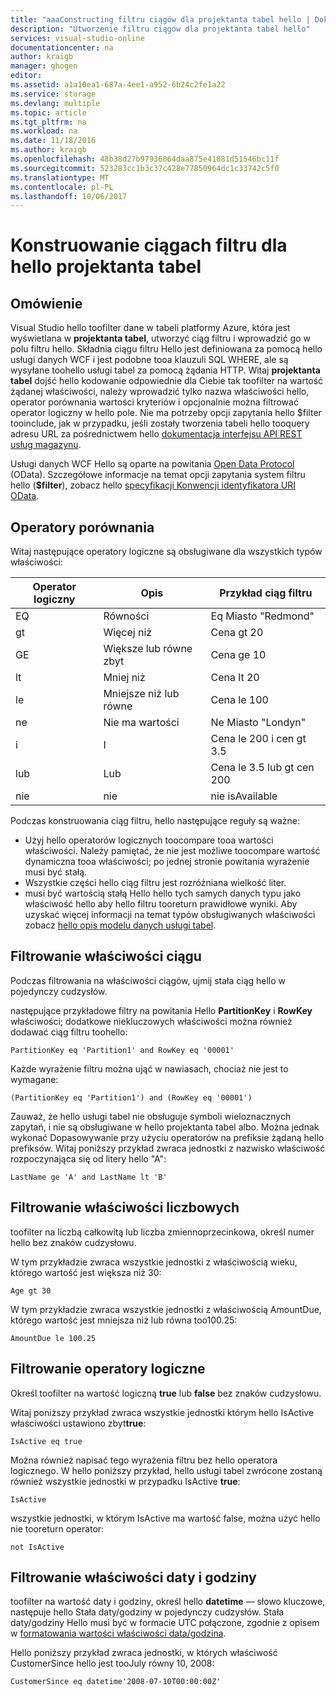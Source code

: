 ```yaml
---
title: "aaaConstructing filtru ciągów dla projektanta tabel hello | Dokumentacja firmy Microsoft"
description: "Utworzenie filtru ciągów dla projektanta tabel hello"
services: visual-studio-online
documentationcenter: na
author: kraigb
manager: ghogen
editor: 
ms.assetid: a1a10ea1-687a-4ee1-a952-6b24c2fe1a22
ms.service: storage
ms.devlang: multiple
ms.topic: article
ms.tgt_pltfrm: na
ms.workload: na
ms.date: 11/18/2016
ms.author: kraigb
ms.openlocfilehash: 48b38d27b97936064daa875e41881d51546bc11f
ms.sourcegitcommit: 523283cc1b3c37c428e77850964dc1c33742c5f0
ms.translationtype: MT
ms.contentlocale: pl-PL
ms.lasthandoff: 10/06/2017
---
```

# <a name="constructing-filter-strings-for-hello-table-designer"></a>Konstruowanie ciągach filtru dla hello projektanta tabel
## <a name="overview"></a>Omówienie
Visual Studio hello toofilter dane w tabeli platformy Azure, która jest wyświetlana w **projektanta tabel**, utworzyć ciąg filtru i wprowadzić go w polu filtru hello. Składnia ciągu filtru Hello jest definiowana za pomocą hello usługi danych WCF i jest podobne tooa klauzuli SQL WHERE, ale są wysyłane toohello usługi tabel za pomocą żądania HTTP. Witaj **projektanta tabel** dojść hello kodowanie odpowiednie dla Ciebie tak toofilter na wartość żądanej właściwości, należy wprowadzić tylko nazwa właściwości hello, operator porównania wartości kryteriów i opcjonalnie można filtrować operator logiczny w hello pole. Nie ma potrzeby opcji zapytania hello $filter tooinclude, jak w przypadku, jeśli zostały tworzenia tabeli hello tooquery adresu URL za pośrednictwem hello [dokumentacja interfejsu API REST usług magazynu](http://go.microsoft.com/fwlink/p/?LinkId=400447).

Usługi danych WCF Hello są oparte na powitania [Open Data Protocol](http://go.microsoft.com/fwlink/p/?LinkId=214805) (OData). Szczegółowe informacje na temat opcji zapytania system filtru hello (**$filter**), zobacz hello [specyfikacji Konwencji identyfikatora URI OData](http://go.microsoft.com/fwlink/p/?LinkId=214806).

## <a name="comparison-operators"></a>Operatory porównania
Witaj następujące operatory logiczne są obsługiwane dla wszystkich typów właściwości:

| Operator logiczny | Opis | Przykład ciąg filtru |
| --- | --- | --- |
| EQ |Równości |Eq Miasto "Redmond" |
| gt |Więcej niż |Cena gt 20 |
| GE |Większe lub równe zbyt|Cena ge 10 |
| lt |Mniej niż |Cena lt 20 |
| le |Mniejsze niż lub równe |Cena le 100 |
| ne |Nie ma wartości |Ne Miasto "Londyn" |
| i |I |Cena le 200 i cen gt 3.5 |
| lub |Lub |Cena le 3.5 lub gt cen 200 |
| nie |nie |nie isAvailable |

Podczas konstruowania ciąg filtru, hello następujące reguły są ważne:

* Użyj hello operatorów logicznych toocompare tooa wartości właściwości. Należy pamiętać, że nie jest możliwe toocompare wartość dynamiczna tooa właściwości; po jednej stronie powitania wyrażenie musi być stałą.
* Wszystkie części hello ciąg filtru jest rozróżniana wielkość liter.
* musi być wartością stałą Hello hello tych samych danych typu jako właściwość hello aby hello filtru tooreturn prawidłowe wyniki. Aby uzyskać więcej informacji na temat typów obsługiwanych właściwości zobacz [hello opis modelu danych usługi tabel](http://go.microsoft.com/fwlink/p/?LinkId=400448).

## <a name="filtering-on-string-properties"></a>Filtrowanie właściwości ciągu
Podczas filtrowania na właściwości ciągów, ujmij stała ciąg hello w pojedynczy cudzysłów.

następujące przykładowe filtry na powitania Hello **PartitionKey** i **RowKey** właściwości; dodatkowe niekluczowych właściwości można również dodawać ciąg filtru toohello:

    PartitionKey eq 'Partition1' and RowKey eq '00001'

Każde wyrażenie filtru można ująć w nawiasach, chociaż nie jest to wymagane:

    (PartitionKey eq 'Partition1') and (RowKey eq '00001')

Zauważ, że hello usługi tabel nie obsługuje symboli wieloznacznych zapytań, i nie są obsługiwane w hello projektanta tabel albo. Można jednak wykonać Dopasowywanie przy użyciu operatorów na prefiksie żądaną hello prefiksów. Witaj poniższy przykład zwraca jednostki z nazwisko właściwość rozpoczynająca się od litery hello "A":

    LastName ge 'A' and LastName lt 'B'

## <a name="filtering-on-numeric-properties"></a>Filtrowanie właściwości liczbowych
toofilter na liczbą całkowitą lub liczba zmiennoprzecinkowa, określ numer hello bez znaków cudzysłowu.

W tym przykładzie zwraca wszystkie jednostki z właściwością wieku, którego wartość jest większa niż 30:

    Age gt 30

W tym przykładzie zwraca wszystkie jednostki z właściwością AmountDue, którego wartość jest mniejsza niż lub równa too100.25:

    AmountDue le 100.25

## <a name="filtering-on-boolean-properties"></a>Filtrowanie operatory logiczne
Określ toofilter na wartość logiczną **true** lub **false** bez znaków cudzysłowu.

Witaj poniższy przykład zwraca wszystkie jednostki którym hello IsActive właściwości ustawiono zbyt**true**:

    IsActive eq true

Można również napisać tego wyrażenia filtru bez hello operatora logicznego. W hello poniższy przykład, hello usługi tabel zwrócone zostaną również wszystkie jednostki w przypadku IsActive **true**:

    IsActive

wszystkie jednostki, w którym IsActive ma wartość false, można użyć hello nie tooreturn operator:

    not IsActive

## <a name="filtering-on-datetime-properties"></a>Filtrowanie właściwości daty i godziny
toofilter na wartość daty i godziny, określ hello **datetime** — słowo kluczowe, następuje hello Stała daty/godziny w pojedynczy cudzysłów. Stała daty/godziny Hello musi być w formacie UTC połączone, zgodnie z opisem w [formatowania wartości właściwości data/godzina](http://go.microsoft.com/fwlink/p/?LinkId=400449).

Hello poniższy przykład zwraca jednostki, w których właściwość CustomerSince hello jest tooJuly równy 10, 2008:

    CustomerSince eq datetime'2008-07-10T00:00:00Z'
